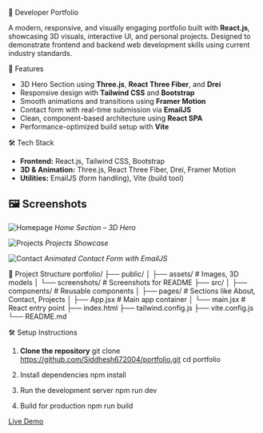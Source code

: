 💼 Developer Portfolio

A modern, responsive, and visually engaging portfolio built with **React.js**, showcasing 3D visuals, interactive UI, and personal projects. Designed to demonstrate frontend and backend web development skills using current industry standards.

🚀 Features

- 3D Hero Section using **Three.js**, **React Three Fiber**, and **Drei**
- Responsive design with **Tailwind CSS** and **Bootstrap**
- Smooth animations and transitions using **Framer Motion**
- Contact form with real-time submission via **EmailJS**
- Clean, component-based architecture using **React SPA**
- Performance-optimized build setup with **Vite**

🛠️ Tech Stack

- **Frontend:** React.js, Tailwind CSS, Bootstrap
- **3D & Animation:** Three.js, React Three Fiber, Drei, Framer Motion
- **Utilities:** EmailJS (form handling), Vite (build tool)


## 🖼️ Screenshots

![Homepage](public/screenshots/homepage.png)
*Home Section – 3D Hero*

![Projects](public/screenshots/projects.png)
*Projects Showcase*

![Contact](public/screenshots/contact.png)
*Animated Contact Form with EmailJS*

📁 Project Structure
portfolio/
├── public/
│ ├── assets/ # Images, 3D models
│ └── screenshots/ # Screenshots for README
├── src/
│ ├── components/ # Reusable components
│ ├── pages/ # Sections like About, Contact, Projects
│ ├── App.jsx # Main app container
│ └── main.jsx # React entry point
├── index.html
├── tailwind.config.js
├── vite.config.js
└── README.md

🛠️ Setup Instructions

1. **Clone the repository**
git clone https://github.com/Siddhesh672004/portfolio.git
cd portfolio

2. Install dependencies
npm install

3. Run the development server
npm run dev

4. Build for production
npm run build

[Live Demo](https://siddhesh-chaudhari.web.app/)

